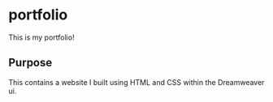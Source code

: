 # portfolio
This is my portfolio!

## Purpose
This contains a website I built using HTML and CSS within the Dreamweaver ui.
